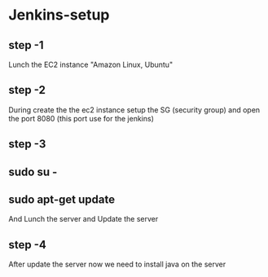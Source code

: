          
    
# Jenkins-setup          

## step -1
Lunch the EC2 instance "Amazon Linux, Ubuntu"

## step -2
During create the the ec2 instance setup the SG (security group) and open the port 8080 (this port use for the jenkins)

## step -3

## sudo su -
## sudo  apt-get update

And Lunch the server and Update the server

## step -4

After update the server now we need to install java on the server 




